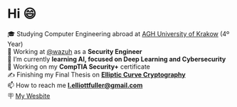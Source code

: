 # Hi 😄
:mortar_board: Studying Computer Engineering abroad at [AGH University of Krakow](https://www.agh.edu.pl/) (4º Year)<br>
🏢 Working at [@wazuh](https://github.com/wazuh) as a **Security Engineer**<br>
:seedling: I’m currently **learning AI, focused on Deep Learning and Cybersecurity**<br>
🔐 Working on my **CompTIA Security+** certificate<br>
✍️ Finishing my Final Thesis on [**Elliptic Curve Cryptography**](https://en.wikipedia.org/wiki/Elliptic-curve_cryptography)<br>
📫 How to reach me **l.elliottfuller@gmail.com**<br>
🪧 [My Wesbite](https://leonfullxr.github.io/MyWebsite/)<br>

